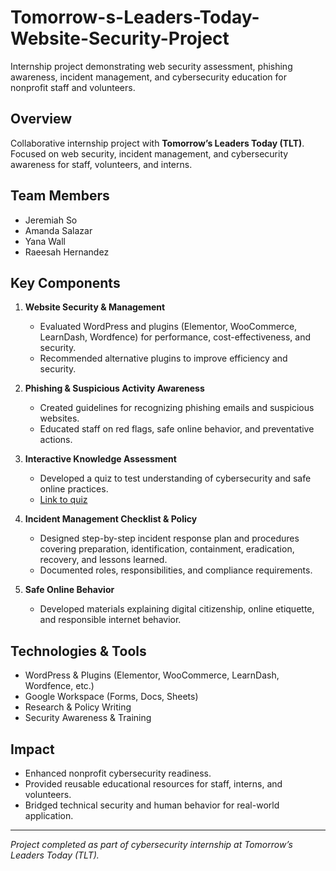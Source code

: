 # Tomorrow-s-Leaders-Today-Website-Security-Project
Internship project demonstrating web security assessment, phishing awareness, incident management, and cybersecurity education for nonprofit staff and volunteers.

## Overview
Collaborative internship project with **Tomorrow’s Leaders Today (TLT)**. Focused on web security, incident management, and cybersecurity awareness for staff, volunteers, and interns.

## Team Members
- Jeremiah So
- Amanda Salazar
- Yana Wall
- Raeesah Hernandez

## Key Components
1. **Website Security & Management**
   - Evaluated WordPress and plugins (Elementor, WooCommerce, LearnDash, Wordfence) for performance, cost-effectiveness, and security.
   - Recommended alternative plugins to improve efficiency and security.

2. **Phishing & Suspicious Activity Awareness**
   - Created guidelines for recognizing phishing emails and suspicious websites.
   - Educated staff on red flags, safe online behavior, and preventative actions.

3. **Interactive Knowledge Assessment**
   - Developed a quiz to test understanding of cybersecurity and safe online practices.
   - [Link to quiz](https://docs.google.com/forms/d/e/1FAIpQLSf2HH49e4oxGyWcPVYskGK94LqzFt9sZvcc90L2r0CQmHhdrA/viewform?usp=dialog)

4. **Incident Management Checklist & Policy**
   - Designed step-by-step incident response plan and procedures covering preparation, identification, containment, eradication, recovery, and lessons learned.
   - Documented roles, responsibilities, and compliance requirements.

5. **Safe Online Behavior**
   - Developed materials explaining digital citizenship, online etiquette, and responsible internet behavior.

## Technologies & Tools
- WordPress & Plugins (Elementor, WooCommerce, LearnDash, Wordfence, etc.)
- Google Workspace (Forms, Docs, Sheets)
- Research & Policy Writing
- Security Awareness & Training

## Impact
- Enhanced nonprofit cybersecurity readiness.
- Provided reusable educational resources for staff, interns, and volunteers.
- Bridged technical security and human behavior for real-world application.

---

*Project completed as part of cybersecurity internship at Tomorrow’s Leaders Today (TLT).*
